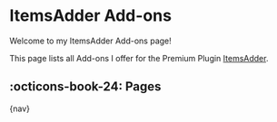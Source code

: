 # ItemsAdder Add-ons

Welcome to my ItemsAdder Add-ons page!

This page lists all Add-ons I offer for the Premium Plugin [ItemsAdder].

## :octicons-book-24: Pages

{nav}

[ItemsAdder]: https://www.spigotmc.org/resources/73355/